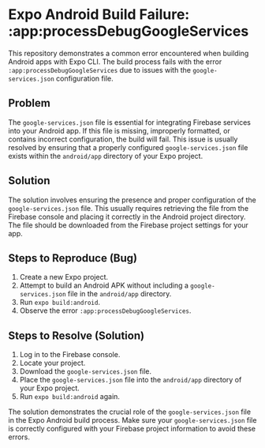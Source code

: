 # Expo Android Build Failure: :app:processDebugGoogleServices

This repository demonstrates a common error encountered when building Android apps with Expo CLI. The build process fails with the error `:app:processDebugGoogleServices` due to issues with the `google-services.json` configuration file.

## Problem

The `google-services.json` file is essential for integrating Firebase services into your Android app. If this file is missing, improperly formatted, or contains incorrect configuration, the build will fail. This issue is usually resolved by ensuring that a properly configured `google-services.json` file exists within the `android/app` directory of your Expo project.

## Solution

The solution involves ensuring the presence and proper configuration of the `google-services.json` file.  This usually requires retrieving the file from the Firebase console and placing it correctly in the Android project directory. The file should be downloaded from the Firebase project settings for your app.

## Steps to Reproduce (Bug)

1. Create a new Expo project.
2. Attempt to build an Android APK without including a `google-services.json` file in the `android/app` directory. 
3. Run `expo build:android`.
4. Observe the error `:app:processDebugGoogleServices`.

## Steps to Resolve (Solution)

1. Log in to the Firebase console.
2. Locate your project.
3. Download the `google-services.json` file.
4. Place the `google-services.json` file into the `android/app` directory of your Expo project.
5. Run `expo build:android` again.

The solution demonstrates the crucial role of the `google-services.json` file in the Expo Android build process.  Make sure your `google-services.json` file is correctly configured with your Firebase project information to avoid these errors.